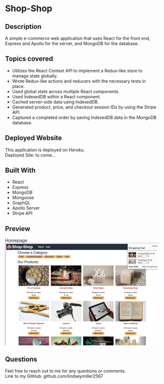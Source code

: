 # Shop-Shop

## Description
A simple e-commerce web application that uses React for the front end, Express and Apollo for the server, and MongoDB for the database. 

## Topics covered
* Utilizes the React Context API to implement a Redux-like store to manage state globally. 
* Wrote Redux-like actions and reducers with the necessary tests in place.
* Used global state across multiple React components.
* Used IndexedDB within a React component.
* Cached server-side data using IndexedDB.
* Generated product, price, and checkout session IDs by using the Stripe API.
* Captured a completed order by saving IndexedDB data in the MongoDB database.

## Deployed Website
This application is deployed on Heroku. <br/>
Deployed Site: to come...

## Built With
* React
* Express
* MongoDB
* Mongoose
* GraphQL
* Apollo Server
* Stripe API

## Preview
Homepage <br/>
![Screenshot](./image-for-readme/web-screenshot.png) <br/>

## Questions
Feel free to reach out to me for any questions or comments. <br/>
Link to my GitHub: github.com/lindseymiller2567